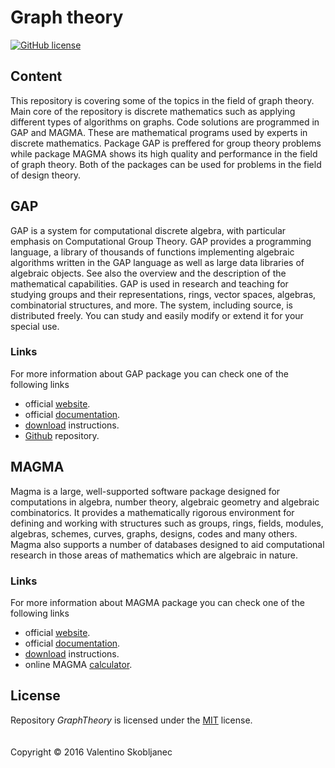 # Graph theory 

[![GitHub license](https://img.shields.io/github/license/pytagora/GraphTheory.svg)](https://github.com/pytagora/GraphTheory/blob/master/LICENSE.md)

## Content
This repository is covering some of the topics in the field of graph theory. Main core of the repository is discrete mathematics such as applying different types of algorithms on graphs.
Code solutions are programmed in GAP and MAGMA. These are mathematical programs used by experts in discrete mathematics. Package GAP is preffered for group theory problems while package MAGMA shows its high quality and performance in the field of graph theory. Both of the packages can be used for problems in the field of design theory. 

## GAP
GAP is a system for computational discrete algebra, with particular emphasis on Computational Group Theory. GAP provides a programming language, a library of thousands of functions implementing algebraic algorithms written in the GAP language as well as large data libraries of algebraic objects. See also the overview and the description of the mathematical capabilities. GAP is used in research and teaching for studying groups and their representations, rings, vector spaces, algebras, combinatorial structures, and more. The system, including source, is distributed freely. You can study and easily modify or extend it for your special use.

### Links 
For more information about GAP package you can check one of the following links
- official [website](https://www.gap-system.org/).
- official [documentation](https://www.gap-system.org/Doc/doc.html).
- [download](https://www.gap-system.org/Releases/index.html) instructions.
- [Github](https://github.com/gap-system/gap) repository.

##  MAGMA
Magma is a large, well-supported software package designed for computations in algebra, number theory, algebraic geometry and algebraic combinatorics. It provides a mathematically rigorous environment for defining and working with structures such as groups, rings, fields, modules, algebras, schemes, curves, graphs, designs, codes and many others. Magma also supports a number of databases designed to aid computational research in those areas of mathematics which are algebraic in nature.

### Links
For more information about MAGMA package you can check one of the following links
- official [website](http://magma.maths.usyd.edu.au/magma/).
- official [documentation](http://magma.maths.usyd.edu.au/magma/documentation/).
- [download](http://magma.maths.usyd.edu.au/magma/download/all/) instructions.
- online MAGMA [calculator](http://magma.maths.usyd.edu.au/calc/).

## License
Repository *GraphTheory* is licensed under the [MIT](https://github.com/pytagora/GraphTheory/blob/master/LICENSE.md) license.
<br /> <br /> <br />
Copyright &copy; 2016 Valentino Skobljanec

